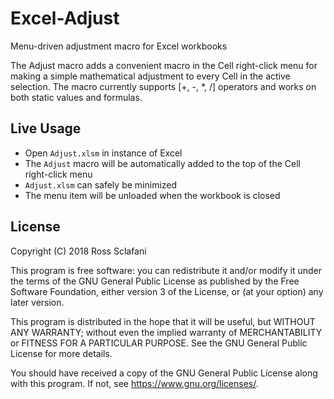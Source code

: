 # Excel-Adjust
Menu-driven adjustment macro for Excel workbooks

The Adjust macro adds a convenient macro in the Cell right-click menu 
for making a simple mathematical adjustment to every Cell in the active 
selection. The macro currently supports [+, -, *, /] operators and works
on both static values and formulas.

## Live Usage
* Open `Adjust.xlsm` in instance of Excel
* The `Adjust` macro will be automatically added to the top of the Cell 
  right-click menu
* `Adjust.xlsm` can safely be minimized
* The menu item will be unloaded when the workbook is closed




## License

Copyright (C) 2018 Ross Sclafani

This program is free software: you can redistribute it and/or modify
it under the terms of the GNU General Public License as published by
the Free Software Foundation, either version 3 of the License, or
(at your option) any later version.

This program is distributed in the hope that it will be useful,
but WITHOUT ANY WARRANTY; without even the implied warranty of
MERCHANTABILITY or FITNESS FOR A PARTICULAR PURPOSE.  See the
GNU General Public License for more details.

You should have received a copy of the GNU General Public License
along with this program.  If not, see <https://www.gnu.org/licenses/>.
